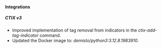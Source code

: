 #### Integrations
##### CTIX v3
- Improved implementation of tag removal from indicators in the *ctix-add-tag-indicator* command.
- Updated the Docker image to: *demisto/python3:3.12.8.1983910*.